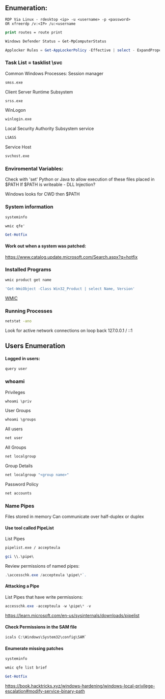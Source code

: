 ## Enumeration:
```shell
RDP Via Linux - rdesktop <ip> -u <username> -p <password>
OR xfreerdp /v:<IP> /u:<username
```
```cmd
print routes = route print
```

```powershell
Windows Defender Status = Get-MpComputerStatus

Applocker Rules = Get-AppLockerPolicy -Effective | select - ExpandProperty RuleCollections
```
### Task List = tasklist \svc

Common Windows Processes:
Session manager
```cmd
smss.exe
```
Client Server Runtime Subsystem 
```cmd
srss.exe
```
WinLogon
```cmd
winlogin.exe
```
Local Security Authority Subsystem service 
```cmd
LSASS
```
Service Host
```cmd
svchost.exe
```

### Enviromental Variables: 
Check with 'set'
Python or Java to allow execution of these files placed in $PATH
If $PATH is writeable - DLL Injection?

Windows looks for CWD then $PATH

### System information 
```cmd
systeminfo

wmic qfe'
```

```powershell
Get-Hotfix
```

#### Work out when a system was patched:

https://www.catalog.update.microsoft.com/Search.aspx?q=hotfix

### Installed Programs 

```cmd
wmic product get name
```

```powershell
'Get-WmiObject -Class Win32_Product | select Name, Version' 
```
[WMIC](https://learn.microsoft.com/en-us/windows/win32/wmisdk/wmi-start-page)

### Running Processes

```cmd
netstat -ano
```
Look for active network connections on loop back
	127.0.0.1 / ::1 

## Users Enumeration
		
#### Logged in users: 
```cmd
query user
```

### whoami
Privileges
```cmd
whoami \priv
```
User Groups 
```cmd
whoami \groups
```
All users 
```cmd
net user
```
All Groups 
```cmd
net localgroup
```

Group Details
```cmd
net localgroup "<group name>"
```
Password Policy
```cmd
net accounts
```

### Name Pipes
Files stored in memory
	Can communicate over half-duplex or duplex

#### Use tool called PipeList
List Pipes 
```cmd
pipelist.exe / accepteula
```

```powershell
gci \\.\pipe\
```
Review permissions of named pipes:
```powershell
.\accesschk.exe /accepteula \pipe\*`.
```
#### Attacking a Pipe
List Pipes that have write permissions:
```powershell
accesschk.exe -accepteula -w \pipe\* -v
```
https://learn.microsoft.com/en-us/sysinternals/downloads/pipelist	

#### Check Permissions in the SAM file
```cmd
icals C:\Windows\System32\config\SAM`
```
#### Enumerate missing patches 
```cmd
systeminfo
```
```cmd
wmic qfe list brief
```

```powershell
Get-Hotfix
```
https://book.hacktricks.xyz/windows-hardening/windows-local-privilege-escalation#modify-service-binary-path
